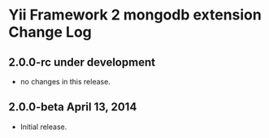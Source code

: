 Yii Framework 2 mongodb extension Change Log
============================================

2.0.0-rc under development
--------------------------

- no changes in this release.


2.0.0-beta April 13, 2014
-------------------------

- Initial release.
